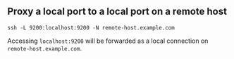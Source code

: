 ## Proxy a local port to a local port on a remote host

```
ssh -L 9200:localhost:9200 -N remote-host.example.com
```

Accessing `localhost:9200` will be forwarded as a local connection on `remote-host.example.com`.